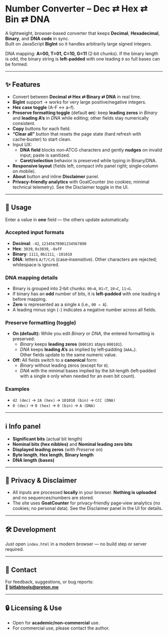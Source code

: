 # Number Converter – Dec ⇄ Hex ⇄ Bin ⇄ DNA

A lightweight, browser‑based converter that keeps **Decimal**, **Hexadecimal**, **Binary**, and **DNA code** in sync.  
Built on JavaScript **BigInt** so it handles arbitrarily large signed integers.

DNA mapping: **A=00, T=01, C=10, G=11** (2‑bit chunks). If the binary length is odd, the binary string is **left‑padded** with one leading `0` so full bases can be formed.

---

## ✨ Features

- Convert between **Decimal ⇄ Hex ⇄ Binary ⇄ DNA** in real time.
- **BigInt** support → works for very large positive/negative integers.
- **Hex case toggle** (A–F ↔ a–f).
- **Preserve formatting toggle** (default **on**): keep **leading zeros** in *Binary* and **leading A’s** in *DNA* while editing; other fields stay numerically consistent.
- **Copy** buttons for each field.
- **“Clear all”** button that resets the page state (hard refresh with cache‑buster) to start clean.
- Input UX:
  - **DNA field** blocks non‑ATCG characters and gently **nudges** on invalid input; paste is sanitized.
  - **Caret/selection** behavior is preserved while typing in Binary/DNA.
- **Responsive layout** (fields left, compact info panel right; single‑column on mobile).
- **About** button and inline **Disclaimer** panel.
- **Privacy‑friendly analytics** with GoatCounter (no cookies; minimal technical telemetry). See the Disclaimer toggle in the UI.

---

## 🚀 Usage

Enter a value in **one** field — the others update automatically.

### Accepted input formats
- **Decimal**: `-42`, `12345678901234567890`
- **Hex**: `3039`, `0x3039`, `-0xFF`
- **Binary**: `1111`, `0b1111`, `-101010`
- **DNA**: letters `A/T/C/G` (case‑insensitive). Other characters are rejected; whitespace is ignored.

### DNA mapping details
- Binary is grouped into 2‑bit chunks: `00→A`, `01→T`, `10→C`, `11→G`.
- If binary has an **odd** number of bits, it is **left‑padded** with one leading `0` before mapping.
- **Zero** is represented as a single `A` (i.e., `00 → A`).
- A leading minus sign (`-`) indicates a negative number across all fields.

### Preserve formatting (toggle)
- **On (default):** While you edit *Binary* or *DNA*, the entered formatting is preserved:  
  - *Binary* keeps **leading zeros** (`000101` stays `000101`).  
  - *DNA* keeps **leading A’s** as implied by left‑padding (`AAA…`).  
  Other fields update to the same numeric value.
- **Off:** All fields switch to a **canonical** form:  
  - *Binary* without leading zeros (except for `0`).  
  - *DNA* with the minimal bases implied by the bit‑length (left‑padded with a single `0` only when needed for an even bit count).

### Examples
- `42 (dec)` → `2A (hex)` → `101010 (bin)` → `CCC (DNA)`  
- `0 (dec)` → `0 (hex)` → `0 (bin)` → `A (DNA)`

---

## ℹ️ Info panel

- **Significant bits** (actual bit length)  
- **Nominal bits (hex nibbles)** and **Nominal leading zero bits**  
- **Displayed leading zeros** (with *Preserve* on)  
- **Byte length**, **Hex length**, **Binary length**  
- **DNA length (bases)**

---


## 🔐 Privacy & Disclaimer

- All inputs are processed **locally** in your browser. **Nothing is uploaded** and no sequences/numbers are stored.
- The site uses **GoatCounter** for privacy‑friendly page‑view analytics (no cookies; no personal data). See the Disclaimer panel in the UI for details.

---

## 🛠️ Development

Just open `index.html` in a modern browser — no build step or server required.

---

## 📧 Contact

For feedback, suggestions, or bug reports:  
📨 **bitlabtools@proton.me**

---

## 🔒 Licensing & Use

- Open for **academic/non‑commercial** use.  
- For commercial use, please contact the author.
